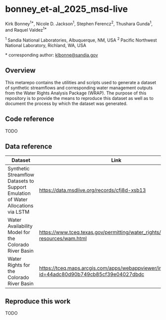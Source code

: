 # bonney_et-al_2025_msd-live

Kirk Bonney<sup>1\*</sup>, Nicole D. Jackson<sup>1</sup>, Stephen Ferencz<sup>2</sup>, Thushara Gunda<sup>1</sup>, and Raquel Valdez<sup>1\*</sup>

<sup>1 </sup> Sandia National Laboratories, Albuquerque, NM, USA
<sup>2 </sup> Pacific Northwest National Laboratory, Richland, WA, USA

\* corresponding author: klbonne@sandia.gov

## Overview
This metarepo contains the utilities and scripts used to generate a dataset of synthetic streamflows and corresponding water management outputs from the Water Rights Analysis Package (WRAP). The purpose of this repository is to provide the means to reproduce this dataset as well as to document the process by which the dataset was generated.

## Code reference
TODO

## Data reference
| Dataset                                                                          | Link                                                                                          | DOI              |
|----------------------------------------------------------------------------------|-----------------------------------------------------------------------------------------------|------------------|
| Synthetic Streamflow Datasets to Support Emulation of Water Allocations via LSTM | https://data.msdlive.org/records/cfj8d-xsb13                                                  | 10.57931/2441443 |
| Water Availability Model for the Colorado River Basin                            | https://www.tceq.texas.gov/permitting/water_rights/wr_technical-resources/wam.html            | n/a              |
| Water Rights for the Colorado River Basin                                        | https://tceq.maps.arcgis.com/apps/webappviewer/index.html?id=44adc80d90b749cb85cf39e04027dbdc | n/a              |

## Reproduce this work
TODO
